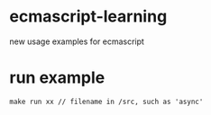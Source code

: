 # ecmascript-learning
new usage examples for ecmascript

# run example

```
make run xx // filename in /src, such as 'async'
```
